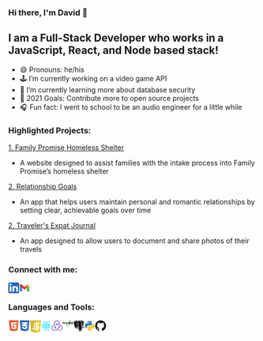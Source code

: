 ### Hi there, I'm David 👋

## I am a Full-Stack Developer who works in a JavaScript, React, and Node based stack!

- 😄 Pronouns: he/his
- 🕹 I’m currently working on a video game API
- 🔐 I’m currently learning more about database security
- 🥅 2021 Goals: Contribute more to open source projects
- 🎧 Fun fact: I went to school to be an audio engineer for a little while

### Highlighted Projects:

<a href="https://github.com/djviodes/family-promise-spokane-be-b/tree/main/api/docuSign">1. Family Promise Homeless Shelter</a>
<ul>
    <li>A website designed to assist families with the intake process into Family Promise’s homeless shelter</li>
</ul>

<a href="https://github.com/relationship-goals/back-end">2. Relationship Goals</a>
<ul>
    <li>An app that helps users maintain personal and romantic relationships by setting clear, achievable goals over time</li>
</ul>

<a href="https://github.com/team-muskrat-expat-journal/front-end">2. Traveler's Expat Journal</a>
<ul>
    <li>An app designed to allow users to document and share photos of their travels</li>
</ul>

### Connect with me:

<a href="https://www.linkedin.com/in/david-viodes/" target="_blank"><img align="left" alt="djviodes | LinkedIn" width="22px" src="./assets/linkedin-icon.svg" /></a>
<a href="mailto:djviodes26@gmail.com"><img align="left" alt="djviodes | Email" width="22px" src="./assets/gmail-icon.svg" /></a>

<br />

### Languages and Tools:

<img align="left" alt="HTML" width="22px" src="./assets/html-icon.svg" />
<img align="left" alt="CSS" width="22px" src="./assets/css-icon.svg" />
<img align="left" alt="JavaScript" width="22px" src="./assets/js-icon.svg" />
<img align="left" alt="React" width="22px" src="./assets/react-icon.svg" />
<img align="left" alt="Redux" width="22px" src="./assets/redux-icon.svg" />
<img align="left" alt="Node" width="22px" src="./assets/node-icon.svg" />
<img align="left" alt="Postgres" width="22px" src="./assets/postgres-icon.svg" />
<img align="left" alt="Python" width="22px" src="./assets/python-icon.svg" />
<img align="left" alt="GitHub" width="22px" src="./assets/github-icon.svg" />

<br />
